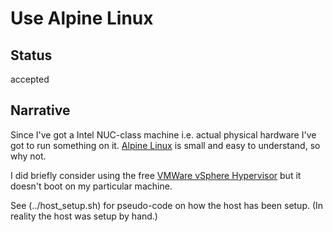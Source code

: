 # Use Alpine Linux

## Status

accepted

## Narrative

Since I've got a Intel NUC-class machine i.e. actual physical hardware I've
got to run something on it.  [Alpine Linux](https://alpinelinux.org/) is small
and easy to understand, so why not.

I did briefly consider using the free
[VMWare vSphere Hypervisor](https://www.vmware.com/products/vsphere-hypervisor.html)
but it doesn't boot on my particular machine.

See (../host_setup.sh) for pseudo-code on how the host has been setup.
(In reality the host was setup by hand.)



